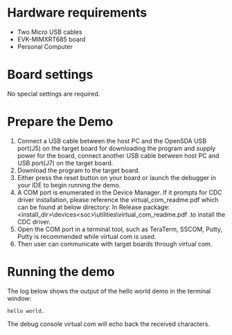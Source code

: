 Hardware requirements
=====================
- Two Micro USB cables
- EVK-MIMXRT685 board
- Personal Computer

Board settings
============
No special settings are required.

Prepare the Demo
===============
1.  Connect a USB cable between the host PC and the OpenSDA USB port(J5) on the target board for downloading
    the program and supply power for the board, connect another USB cable between host PC and USB port(J7)
	on the target board.
2.  Download the program to the target board.
3.  Either press the reset button on your board or launch the debugger in your IDE to begin running the demo.
4.  A COM port is enumerated in the Device Manager. If it prompts for CDC driver installation, please reference the virtual_com_readme.pdf which can be found at below directory:
    In Release package: <install_dir>\devices\<soc>\utilities\virtual_com_readme.pdf .to install the CDC driver.
5.  Open the COM port in a terminal tool, such as TeraTerm, SSCOM, Putty, Putty is recommended while virtual com
is used.
6.  Then user can communicate with target boards through virtual com.

Running the demo
================
The log below shows the output of the hello world demo in the terminal window:
~~~~~~~~~~~~~~~~~~~~~~~~~~~~~~~~~~~
hello world.
~~~~~~~~~~~~~~~~~~~~~~~~~~~~~~~~~~~
The debug console virtual com will echo back the received characters.
